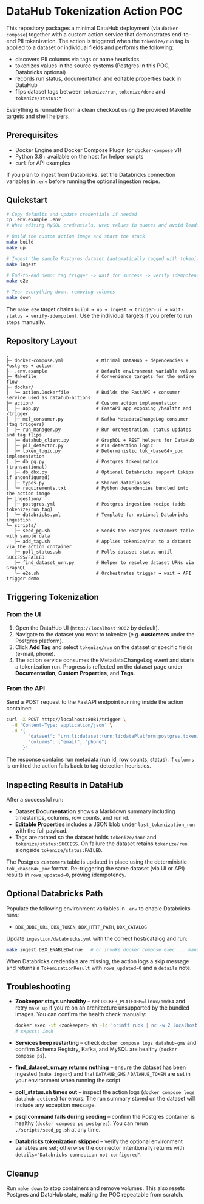 # DataHub Tokenization Action POC

This repository packages a minimal DataHub deployment (via `docker-compose`) together with a custom action service that demonstrates end-to-end PII tokenization. The action is triggered when the `tokenize/run` tag is applied to a dataset or individual fields and performs the following:

* discovers PII columns via tags or name heuristics
* tokenizes values in the source systems (Postgres in this POC, Databricks optional)
* records run status, documentation and editable properties back in DataHub
* flips dataset tags between `tokenize/run`, `tokenize/done` and `tokenize/status:*`

Everything is runnable from a clean checkout using the provided Makefile targets and shell helpers.

## Prerequisites

* Docker Engine and Docker Compose Plugin (or `docker-compose` v1)
* Python 3.8+ available on the host for helper scripts
* `curl` for API examples

If you plan to ingest from Databricks, set the Databricks connection variables in `.env` before running the optional ingestion recipe.

## Quickstart

```bash
# Copy defaults and update credentials if needed
cp .env.example .env
# When editing MySQL credentials, wrap values in quotes and avoid leading hyphens so YAML parses them correctly

# Build the custom action image and start the stack
make build
make up

# Ingest the sample Postgres dataset (automatically tagged with tokenize/run)
make ingest

# End-to-end demo: tag trigger -> wait for success -> verify idempotency
make e2e

# Tear everything down, removing volumes
make down
```

The `make e2e` target chains `build → up → ingest → trigger-ui → wait-status → verify-idempotent`. Use the individual targets if you prefer to run steps manually.

## Repository Layout

```
.
├─ docker-compose.yml            # Minimal DataHub + dependencies + Postgres + action
├─ .env.example                  # Default environment variable values
├─ Makefile                      # Convenience targets for the entire flow
├─ docker/
│  └─ action.Dockerfile          # Builds the FastAPI + consumer service used as datahub-actions
├─ action/                       # Custom action implementation
│  ├─ app.py                     # FastAPI app exposing /healthz and /trigger
│  ├─ mcl_consumer.py            # Kafka MetadataChangeLog consumer (tag triggers)
│  ├─ run_manager.py             # Run orchestration, status updates and tag flips
│  ├─ datahub_client.py          # GraphQL + REST helpers for DataHub
│  ├─ pii_detector.py            # PII detection logic
│  ├─ token_logic.py             # Deterministic tok_<base64>_poc implementation
│  ├─ db_pg.py                   # Postgres tokenization (transactional)
│  ├─ db_dbx.py                  # Optional Databricks support (skips if unconfigured)
│  ├─ types.py                   # Shared dataclasses
│  └─ requirements.txt           # Python dependencies bundled into the action image
├─ ingestion/
│  ├─ postgres.yml               # Postgres ingestion recipe (adds tokenize/run tag)
│  └─ databricks.yml             # Template for optional Databricks ingestion
└─ scripts/
   ├─ seed_pg.sh                 # Seeds the Postgres customers table with sample data
   ├─ add_tag.sh                 # Applies tokenize/run to a dataset via the action container
   ├─ poll_status.sh             # Polls dataset status until SUCCESS/FAILED
   ├─ find_dataset_urn.py        # Helper to resolve dataset URNs via GraphQL
   └─ e2e.sh                     # Orchestrates trigger → wait → API trigger demo
```

## Triggering Tokenization

### From the UI

1. Open the DataHub UI (`http://localhost:9002` by default).
2. Navigate to the dataset you want to tokenize (e.g. **customers** under the Postgres platform).
3. Click **Add Tag** and select `tokenize/run` on the dataset or specific fields (e-mail, phone).
4. The action service consumes the MetadataChangeLog event and starts a tokenization run. Progress is reflected on the dataset page under **Documentation**, **Custom Properties**, and **Tags**.

### From the API

Send a POST request to the FastAPI endpoint running inside the action container:

```bash
curl -X POST http://localhost:8081/trigger \
  -H 'Content-Type: application/json' \
  -d '{
        "dataset": "urn:li:dataset:(urn:li:dataPlatform:postgres,tokenize.public.customers,PROD)",
        "columns": ["email", "phone"]
      }'
```

The response contains run metadata (run id, row counts, status). If `columns` is omitted the action falls back to tag detection heuristics.

## Inspecting Results in DataHub

After a successful run:

* Dataset **Documentation** shows a Markdown summary including timestamps, columns, row counts, and run id.
* **Editable Properties** includes a JSON blob under `last_tokenization_run` with the full payload.
* Tags are rotated so the dataset holds `tokenize/done` and `tokenize/status:SUCCESS`. On failure the dataset retains `tokenize/run` alongside `tokenize/status:FAILED`.

The Postgres `customers` table is updated in place using the deterministic `tok_<base64>_poc` format. Re-triggering the same dataset (via UI or API) results in `rows_updated=0`, proving idempotency.

## Optional Databricks Path

Populate the following environment variables in `.env` to enable Databricks runs:

* `DBX_JDBC_URL`, `DBX_TOKEN`, `DBX_HTTP_PATH`, `DBX_CATALOG`

Update `ingestion/databricks.yml` with the correct host/catalog and run:

```bash
make ingest DBX_ENABLED=true   # or invoke docker compose exec ... manually
```

When Databricks credentials are missing, the action logs a skip message and returns a `TokenizationResult` with `rows_updated=0` and a `details` note.

## Troubleshooting

* **Zookeeper stays unhealthy** – set `DOCKER_PLATFORM=linux/amd64` and retry `make up` if you're on an architecture unsupported by the bundled images. You can confirm the health check manually:

  ```bash
  docker exec -it <zookeeper> sh -lc 'printf ruok | nc -w 2 localhost 2181'
  # expect: imok
  ```
* **Services keep restarting** – check `docker compose logs datahub-gms` and confirm Schema Registry, Kafka, and MySQL are healthy (`docker compose ps`).
* **find_dataset_urn.py returns nothing** – ensure the dataset has been ingested (`make ingest`) and that `DATAHUB_GMS` / `DATAHUB_TOKEN` are set in your environment when running the script.
* **poll_status.sh times out** – inspect the action logs (`docker compose logs datahub-actions`) for errors. The run summary stored on the dataset will include any exception message.
* **psql command fails during seeding** – confirm the Postgres container is healthy (`docker compose ps postgres`). You can rerun `./scripts/seed_pg.sh` at any time.
* **Databricks tokenization skipped** – verify the optional environment variables are set; otherwise the connector intentionally returns with `details="Databricks connection not configured"`.

## Cleanup

Run `make down` to stop containers and remove volumes. This also resets Postgres and DataHub state, making the POC repeatable from scratch.
